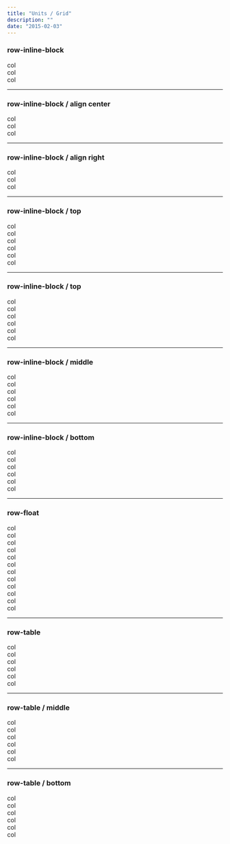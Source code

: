 ```yaml
---
title: "Units / Grid"
description: ""
date: "2015-02-03"
---
```


<div class="container test-container">
  <h3>row-inline-block</h3>
  <div class="row-inline-block">
    <div class="col test-row-col t-bs-6of12 t-xs-4of12 t-sm-3of12 t-md-2of12 t-lg-2of12">
      col
    </div>
    <div class="col test-row-col t-bs-6of12 t-xs-4of12 t-sm-3of12 t-md-2of12 t-lg-2of12">
      col
    </div>
    <div class="col test-row-col t-bs-6of12 t-xs-4of12 t-sm-3of12 t-md-2of12 t-lg-2of12">
      col
    </div>
  </div>
</div>

<hr>

<div class="container test-container">
  <h3>row-inline-block / align center</h3>
  <div class="row-inline-block row--center">
    <div class="col test-row-col t-bs-6of12 t-xs-4of12 t-sm-3of12 t-md-2of12 t-lg-2of12">
      col
    </div>
    <div class="col test-row-col t-bs-6of12 t-xs-4of12 t-sm-3of12 t-md-2of12 t-lg-2of12">
      col
    </div>
    <div class="col test-row-col t-bs-6of12 t-xs-4of12 t-sm-3of12 t-md-2of12 t-lg-2of12">
      col
    </div>
  </div>
</div>

<hr>

<div class="container test-container">
  <h3>row-inline-block / align right</h3>
  <div class="row-inline-block row--right">
    <div class="col test-row-col t-bs-6of12 t-xs-4of12 t-sm-3of12 t-md-2of12 t-lg-2of12">
      col
    </div>
    <div class="col test-row-col t-bs-6of12 t-xs-4of12 t-sm-3of12 t-md-2of12 t-lg-2of12">
      col
    </div>
    <div class="col test-row-col t-bs-6of12 t-xs-4of12 t-sm-3of12 t-md-2of12 t-lg-2of12">
      col
    </div>
  </div>
</div>

<hr>

<div class="container-full test-container">
  <h3>row-inline-block / top</h3>
  <div class="row-inline-block">
    <div class="col test-row-col t-bs-6of12 t-xs-4of12 t-sm-3of12 t-md-2of12 t-lg-2of12">
      col
    </div>
    <div class="col test-row-col t-bs-6of12 t-xs-4of12 t-sm-3of12 t-md-2of12 t-lg-2of12">
      col
    </div>
    <div class="col test-row-col test-row-col--height t-bs-6of12 t-xs-4of12 t-sm-3of12 t-md-2of12 t-lg-2of12">
      col
    </div>
    <div class="col test-row-col t-bs-6of12 t-xs-4of12 t-sm-3of12 t-md-2of12 t-lg-2of12">
      col
    </div>
    <div class="col test-row-col t-bs-6of12 t-xs-4of12 t-sm-3of12 t-md-2of12 t-lg-2of12">
      col
    </div>
    <div class="col test-row-col t-bs-6of12 t-xs-4of12 t-sm-3of12 t-md-2of12 t-lg-2of12">
      col
    </div>
  </div>
</div>

<hr>

<div class="container test-container">
  <h3>row-inline-block / top</h3>
  <div class="row-inline-block">
    <div class="col test-row-col t-bs-6of12 t-xs-4of12 t-sm-3of12 t-md-2of12 t-lg-2of12">
      col
    </div>
    <div class="col test-row-col t-bs-6of12 t-xs-4of12 t-sm-3of12 t-md-2of12 t-lg-2of12">
      col
    </div>
    <div class="col test-row-col test-row-col--height t-bs-6of12 t-xs-4of12 t-sm-3of12 t-md-2of12 t-lg-2of12">
      col
    </div>
    <div class="col test-row-col t-bs-6of12 t-xs-4of12 t-sm-3of12 t-md-2of12 t-lg-2of12">
      col
    </div>
    <div class="col test-row-col t-bs-6of12 t-xs-4of12 t-sm-3of12 t-md-2of12 t-lg-2of12">
      col
    </div>
    <div class="col test-row-col t-bs-6of12 t-xs-4of12 t-sm-3of12 t-md-2of12 t-lg-2of12">
      col
    </div>
  </div>
</div>

<hr>

<div class="container test-container">
  <h3>row-inline-block / middle</h3>
  <div class="row-inline-block row--middle">
    <div class="col test-row-col t-bs-6of12 t-xs-4of12 t-sm-3of12 t-md-2of12 t-lg-2of12">
      col
    </div>
    <div class="col test-row-col t-bs-6of12 t-xs-4of12 t-sm-3of12 t-md-2of12 t-lg-2of12">
      col
    </div>
    <div class="col test-row-col test-row-col--height t-bs-6of12 t-xs-4of12 t-sm-3of12 t-md-2of12 t-lg-2of12">
      col
    </div>
    <div class="col test-row-col t-bs-6of12 t-xs-4of12 t-sm-3of12 t-md-2of12 t-lg-2of12">
      col
    </div>
    <div class="col test-row-col t-bs-6of12 t-xs-4of12 t-sm-3of12 t-md-2of12 t-lg-2of12">
      col
    </div>
    <div class="col test-row-col t-bs-6of12 t-xs-4of12 t-sm-3of12 t-md-2of12 t-lg-2of12">
      col
    </div>
  </div>
</div>

<hr>

<div class="container test-container">
  <h3>row-inline-block / bottom</h3>
  <div class="row-inline-block row--bottom">
    <div class="col test-row-col t-bs-6of12 t-xs-4of12 t-sm-3of12 t-md-2of12 t-lg-2of12">
      col
    </div>
    <div class="col test-row-col t-bs-6of12 t-xs-4of12 t-sm-3of12 t-md-2of12 t-lg-2of12">
      col
    </div>
    <div class="col test-row-col test-row-col--height t-bs-6of12 t-xs-4of12 t-sm-3of12 t-md-2of12 t-lg-2of12">
      col
    </div>
    <div class="col test-row-col t-bs-6of12 t-xs-4of12 t-sm-3of12 t-md-2of12 t-lg-2of12">
      col
    </div>
    <div class="col test-row-col t-bs-6of12 t-xs-4of12 t-sm-3of12 t-md-2of12 t-lg-2of12">
      col
    </div>
    <div class="col test-row-col t-bs-6of12 t-xs-4of12 t-sm-3of12 t-md-2of12 t-lg-2of12">
      col
    </div>
  </div>
</div>

<hr>

<div class="container test-container">
  <h3>row-float</h3>
  <div class="row-float t-clearfix">
    <div class="col test-row-col t-bs-6of12 t-xs-4of12 t-sm-3of12 t-md-2of12 t-lg-2of12">
      col
    </div>
    <div class="col test-row-col t-bs-6of12 t-xs-4of12 t-sm-3of12 t-md-2of12 t-lg-2of12">
      col
    </div>
    <div class="col test-row-col t-bs-6of12 t-xs-4of12 t-sm-3of12 t-md-2of12 t-lg-2of12">
      col
    </div>
    <div class="col test-row-col t-bs-6of12 t-xs-4of12 t-sm-3of12 t-md-2of12 t-lg-2of12">
      col
    </div>
    <div class="col test-row-col t-bs-6of12 t-xs-4of12 t-sm-3of12 t-md-2of12 t-lg-2of12">
      col
    </div>
    <div class="col test-row-col--height test-row-col t-bs-6of12 t-xs-4of12 t-sm-3of12 t-md-2of12 t-lg-2of12">
      col
    </div>
    <div class="col test-row-col t-bs-6of12 t-xs-4of12 t-sm-3of12 t-md-2of12 t-lg-2of12">
      col
    </div>
    <div class="col test-row-col t-bs-6of12 t-xs-4of12 t-sm-3of12 t-md-2of12 t-lg-2of12">
      col
    </div>
    <div class="col test-row-col t-bs-6of12 t-xs-4of12 t-sm-3of12 t-md-2of12 t-lg-2of12">
      col
    </div>
    <div class="col test-row-col t-bs-6of12 t-xs-4of12 t-sm-3of12 t-md-2of12 t-lg-2of12">
      col
    </div>
    <div class="col test-row-col t-bs-6of12 t-xs-4of12 t-sm-3of12 t-md-2of12 t-lg-2of12">
      col
    </div>
    <div class="col test-row-col t-bs-6of12 t-xs-4of12 t-sm-3of12 t-md-2of12 t-lg-2of12">
      col
    </div>
  </div>
</div>

<hr>

<div class="container test-container">
  <h3>row-table</h3>
  <div class="row-table t-clearfix">
    <div class="col test-row-col t-xs-2of12">
      col
    </div>
    <div class="col test-row-col t-xs-2of12">
      col
    </div>
    <div class="col test-row-col--height test-row-col t-xs-2of12">
      col
    </div>
    <div class="col test-row-col t-xs-2of12">
      col
    </div>
    <div class="col test-row-col t-xs-2of12">
      col
    </div>
    <div class="col test-row-col t-xs-2of12">
      col
    </div>
  </div>
</div>

<hr>

<div class="container test-container">
  <h3>row-table / middle</h3>
  <div class="row-table row--middle t-clearfix">
    <div class="col test-row-col t-xs-2of12">
      col
    </div>
    <div class="col test-row-col t-xs-2of12">
      col
    </div>
    <div class="col test-row-col t-xs-2of12">
      col
    </div>
    <div class="col test-row-col test-row-col--height t-xs-2of12">
      col
    </div>
    <div class="col test-row-col t-xs-2of12">
      col
    </div>
    <div class="col test-row-col t-xs-2of12">
      col
    </div>
  </div>
</div>

<hr>

<div class="container test-container">
  <h3>row-table / bottom</h3>
  <div class="row-table row--bottom t-clearfix">
    <div class="col test-row-col t-xs-2of12">
      col
    </div>
    <div class="col test-row-col t-xs-2of12">
      col
    </div>
    <div class="col test-row-col test-row-col--height t-xs-2of12">
      col
    </div>
    <div class="col test-row-col t-xs-2of12">
      col
    </div>
    <div class="col test-row-col t-xs-2of12">
      col
    </div>
    <div class="col test-row-col t-xs-2of12">
      col
    </div>
  </div>
</div>

